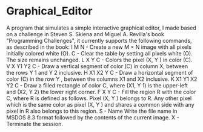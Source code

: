 # Graphical_Editor

A program that simulates a simple interactive graphical editor, I made based on a challenge in Steven S. Skiena and Miguel A. Revilla's book "Programming Challenges", it currently supports the following commands, as described in the book:
I M N           - Create a new M × N image with all pixels initially colored
                  white (O).
C               - Clear the table by setting all pixels white (O). The size
                  remains unchanged.
L X Y C         - Colors the pixel (X, Y ) in color (C).
V X Y1 Y2 C     - Draw a vertical segment of color (C) in column X, between
                  the rows Y 1 and Y 2 inclusive.
H X1 X2 Y C     - Draw a horizontal segment of color (C) in the row Y ,
                  between the columns X1 and X2 inclusive.
K X1 Y1 X2 Y2 C - Draw a filled rectangle of color C, where (X1, Y 1) is the
                  upper-left and (X2, Y 2) the lower right corner.
F X Y C         - Fill the region R with the color C, where R is defined as
                  follows. Pixel (X, Y ) belongs to R. Any other pixel which
                  is the same color as pixel (X, Y ) and shares a common side
                  with any pixel in R also belongs to this region.
S               - Name Write the file name in MSDOS 8.3 format followed by the
                  contents of the current image.
X               - Terminate the session.
